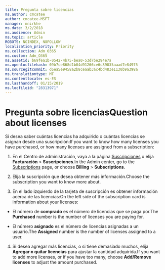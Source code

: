 ```yaml
---
title: Pregunta sobre licencias
ms.author: cmcatee
author: cmcatee-MSFT
manager: mnirkhe
ms.date: 3/2/2018
ms.audience: Admin
ms.topic: article
ROBOTS: NOINDEX, NOFOLLOW
localization_priority: Priority
ms.collection: Adm_O365
ms.custom: Adm_O365
ms.assetid: b69fea1b-0542-4b75-bea0-53d7be294e7a
ms.openlocfilehash: 09b7ce868d1b04d91266ce6c89035aaad7e84975
ms.sourcegitcommit: d6ea5e9458a2b8ceaab3ac4bd483e1130b9a398a
ms.translationtype: MT
ms.contentlocale: es-ES
ms.lasthandoff: 01/15/2019
ms.locfileid: "28313971"
---
```

# <a name="question-about-licenses"></a><span data-ttu-id="d0a47-102">Pregunta sobre licencias</span><span class="sxs-lookup"><span data-stu-id="d0a47-102">Question about licenses</span></span>

<span data-ttu-id="d0a47-103">Si desea saber cuántas licencias ha adquirido o cuántas licencias se asignan desde una suscripción:</span><span class="sxs-lookup"><span data-stu-id="d0a47-103">If you want to know how many licenses you have purchased, or how many licenses are assigned from a subscription:</span></span>
  
1. <span data-ttu-id="d0a47-104">En el Centro de administración, vaya a la página [Suscripciones](https://go.microsoft.com/fwlink/p/?linkid=842054) o elija **Facturación** \> **Suscripciones**.</span><span class="sxs-lookup"><span data-stu-id="d0a47-104">In the Admin center, go to the [Subscriptions](https://go.microsoft.com/fwlink/p/?linkid=842054) page, or choose **Billing** \> **Subscriptions**.</span></span>
    
2. <span data-ttu-id="d0a47-105">Elija la suscripción que desea obtener más información.</span><span class="sxs-lookup"><span data-stu-id="d0a47-105">Choose the subscription you want to know more about.</span></span>
    
3. <span data-ttu-id="d0a47-106">En el lado izquierdo de la tarjeta de suscripción es obtener información acerca de las licencias:</span><span class="sxs-lookup"><span data-stu-id="d0a47-106">On the left side of the subscription card is information about your licenses:</span></span>
    
  - <span data-ttu-id="d0a47-107">El número de **comprado** es el número de licencias que se paga por.</span><span class="sxs-lookup"><span data-stu-id="d0a47-107">The **Purchased** number is the number of licenses you are paying for.</span></span> 
    
  - <span data-ttu-id="d0a47-108">El número **asignado** es el número de licencias asignadas a un usuario.</span><span class="sxs-lookup"><span data-stu-id="d0a47-108">The **Assigned** number is the number of licenses assigned to a user.</span></span> 
    
4. <span data-ttu-id="d0a47-109">Si desea agregar más licencias, o si tiene demasiado muchos, elija **Agregar o quitar licencias** para ajustar la cantidad adquirida.</span><span class="sxs-lookup"><span data-stu-id="d0a47-109">If you want to add more licenses, or if you have too many, choose **Add/Remove licenses** to adjust the amount purchased.</span></span> 
    

